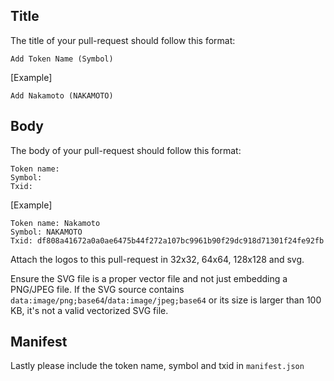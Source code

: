 ## Title

The title of your pull-request should follow this format:

```
Add Token Name (Symbol)
```

[Example]

```
Add Nakamoto (NAKAMOTO)
```

## Body

The body of your pull-request should follow this format:

```
Token name:
Symbol:
Txid:
```

[Example]

```
Token name: Nakamoto
Symbol: NAKAMOTO
Txid: df808a41672a0a0ae6475b44f272a107bc9961b90f29dc918d71301f24fe92fb
```

Attach the logos to this pull-request in 32x32, 64x64, 128x128 and svg.

Ensure the SVG file is a proper vector file and not just embedding a PNG/JPEG file. If the SVG source contains `data:image/png;base64`/`data:image/jpeg;base64` or its size is larger than 100 KB, it's not a valid vectorized SVG file.

## Manifest

Lastly please include the token name, symbol and txid in `manifest.json`
